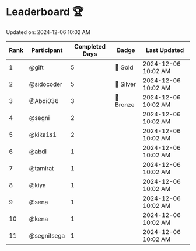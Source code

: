 # Leaderboard 🏆

Updated on: 2024-12-06 10:02 AM

| Rank | Participant       | Completed Days | Badge      | Last Updated         |
|------|-------------------|----------------|------------|----------------------|
| 1    | @gift             | 5              | 🏅 Gold     | 2024-12-06 10:02 AM |
| 2    | @sidocoder        | 5              | 🥈 Silver   | 2024-12-06 10:02 AM |
| 3    | @Abdi036          | 3              | 🥉 Bronze   | 2024-12-06 10:02 AM |
| 4    | @segni            | 2              |            | 2024-12-06 10:02 AM |
| 5    | @kika1s1          | 2              |            | 2024-12-06 10:02 AM |
| 6    | @abdi             | 1              |            | 2024-12-06 10:02 AM |
| 7    | @tamirat          | 1              |            | 2024-12-06 10:02 AM |
| 8    | @kiya             | 1              |            | 2024-12-06 10:02 AM |
| 9    | @sena             | 1              |            | 2024-12-06 10:02 AM |
| 10   | @kena             | 1              |            | 2024-12-06 10:02 AM |
| 11   | @segnitsega       | 1              |            | 2024-12-06 10:02 AM |

